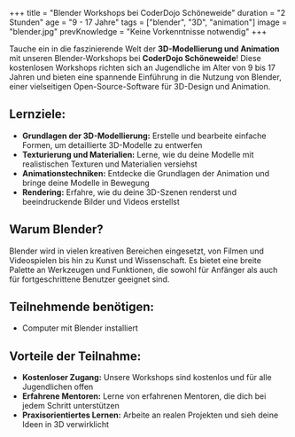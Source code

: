 +++
title = "Blender Workshops bei CoderDojo Schöneweide"
duration = "2 Stunden"
age = "9 - 17 Jahre"
tags = ["blender", "3D", "animation"]
image = "blender.jpg"
prevKnowledge = "Keine Vorkenntnisse notwendig"
+++

Tauche ein in die faszinierende Welt der **3D-Modellierung und Animation** mit unseren Blender-Workshops bei **CoderDojo Schöneweide**! Diese kostenlosen Workshops richten sich an Jugendliche im Alter von 9 bis 17 Jahren und bieten eine spannende Einführung in die Nutzung von Blender, einer vielseitigen Open-Source-Software für 3D-Design und Animation.

## Lernziele:
* **Grundlagen der 3D-Modellierung:** Erstelle und bearbeite 
  einfache Formen, um detaillierte 3D-Modelle zu entwerfen
* **Texturierung und Materialien:** Lerne, wie du deine  Modelle mit realistischen Texturen und Materialien versiehst
* **Animationstechniken:** Entdecke die Grundlagen der 
  Animation und bringe deine Modelle in Bewegung
* **Rendering:** Erfahre, wie du deine 3D-Szenen renderst und 
  beeindruckende Bilder und Videos erstellst

## Warum Blender?
Blender wird in vielen kreativen Bereichen eingesetzt, von Filmen und Videospielen bis hin zu Kunst und Wissenschaft. Es bietet eine breite Palette an Werkzeugen und Funktionen, die sowohl für Anfänger als auch für fortgeschrittene Benutzer geeignet sind.

## Teilnehmende benötigen:
* Computer mit Blender installiert

## Vorteile der Teilnahme:
* **Kostenloser Zugang:** Unsere Workshops sind kostenlos und 
  für alle Jugendlichen offen
* **Erfahrene Mentoren:** Lerne von erfahrenen Mentoren, die dich bei jedem Schritt unterstützen
* **Praxisorientiertes Lernen:** Arbeite an realen Projekten und sieh deine Ideen in 3D verwirklicht